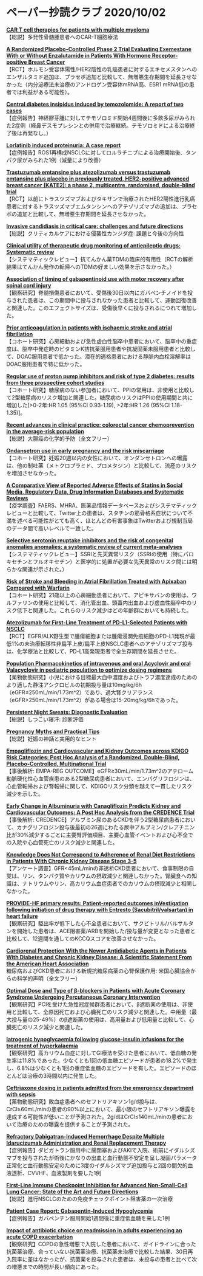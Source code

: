 # ペーパー抄読クラブ 2020/10/02

[**CAR T cell therapies for patients with multiple myeloma**](https://pubmed.ncbi.nlm.nih.gov/32978608/)  
【総説】多発性骨髄腫患者へのCAR-T細胞療法

[**A Randomized Placebo-Controlled Phase 2 Trial Evaluating Exemestane With or Without Enzalutamide in Patients With Hormone Receptor-positive Breast Cancer**](https://pubmed.ncbi.nlm.nih.gov/32988969/)  
【RCT】ホルモン受容体陽性/HER2陰性の乳癌患者に対するエキセメスタンへのエンザルタミド追加は、プラセボ追加と比較して、無増悪生存期間を延長させなかった（内分泌療法未治療のアンドロゲン受容体mRNA高、ESR1 mRNA低の患者では利益がある可能性）。

[**Central diabetes insipidus induced by temozolomide: A report of two cases**](https://pubmed.ncbi.nlm.nih.gov/32990192/)  
【症例報告】神経膠芽腫に対してテモゾロミド開始4週間後に多飲多尿がみられた2症例（経鼻デスモプレシンとの併用で治療継続。テモゾロミドによる治療終了後は再発なし。）

[**Lorlatinib induced proteinuria: A case report**](https://pubmed.ncbi.nlm.nih.gov/32996364/)  
【症例報告】ROS1再構成NSCLCに対してロルラチニブによる治療開始後、タンパク尿がみられた1例（減量により改善）

[**Trastuzumab emtansine plus atezolizumab versus trastuzumab emtansine plus placebo in previously treated, HER2-positive advanced breast cancer (KATE2): a phase 2, multicentre, randomised, double-blind trial**](https://pubmed.ncbi.nlm.nih.gov/33002436/)  
【RCT】以前にトラスツズマブおよびタキサンで治療されたHER2陽性進行乳癌患者に対するトラスツズマブエムタンシンへのアテゾリズマブの追加は、プラセボの追加と比較して、無増悪生存期間を延長させなかった。

[**Invasive candidiasis in critical care: challenges and future directions**](https://pubmed.ncbi.nlm.nih.gov/32990778/)  
【総説】クリティカルケアにおける侵襲性カンジダ症: 課題と今後の方向性

[**Clinical utility of therapeutic drug monitoring of antiepileptic drugs: Systematic review**](https://pubmed.ncbi.nlm.nih.gov/32983615/)  
【システマティックレビュー】抗てんかん薬TDMの臨床的有用性（RCTの解析結果はてんかん発作の転帰へのTDMの好ましい効果を示さなかった。）

[**Association of timing of gabapentinoid use with motor recovery after spinal cord injury**](https://pubmed.ncbi.nlm.nih.gov/32989101/)  
【観察研究】脊髄損傷患者において、受傷後30日以内にガバペンチノイドを投与された患者は、この期間中に投与されなかった患者と比較して、運動回復改善と関連した。このエフェクトサイズは、受傷後早くに投与されるにつれて増加した。

[**Prior anticoagulation in patients with ischaemic stroke and atrial fibrillation**](https://pubmed.ncbi.nlm.nih.gov/32996627/)  
【コホート研究】心房細動および急性虚血性脳卒中患者において、脳卒中の重症度は、脳卒中発症時のビタミンK拮抗薬服用患者や抗凝固薬未服用患者と比較して、DOAC服用患者で低かった。潜在的適格患者における静脈内血栓溶解率はDOAC服用患者で特に低かった。

[**Regular use of proton pump inhibitors and risk of type 2 diabetes: results from three prospective cohort studies**](https://pubmed.ncbi.nlm.nih.gov/32989021/)  
【コホート研究】糖尿病のない参加者において、PPIの常用は、非使用と比較して2型糖尿病のリスク増加と関連した。糖尿病のリスクはPPIの使用期間と共に増加した[>0-2年:HR 1.05 (95%CI 0.93-1.19), >2年:HR 1.26 (95%CI 1.18-1.35)]。

[**Recent advances in clinical practice: colorectal cancer chemoprevention in the average-risk population**](https://pubmed.ncbi.nlm.nih.gov/32989022/)  
【総説】大腸癌の化学的予防（全文フリー）

[**Ondansetron use in early pregnancy and the risk miscarriage**](https://pubmed.ncbi.nlm.nih.gov/33000871/)  
【コホート研究】妊娠20週以内の女性において、オンダンセトロンへの曝露は、他の制吐薬（メトクロプラミド、プロメタジン）と比較して、流産のリスクを増加させなかった。

[**A Comparative View of Reported Adverse Effects of Statins in Social Media, Regulatory Data, Drug Information Databases and Systematic Reviews**](https://pubmed.ncbi.nlm.nih.gov/33001380/)  
【疫学調査】FAERS、MHRA、医薬品情報データベースおよびシステマティックレビューと比較して、Twitter上の患者は、スタチンの筋骨格系症状について不満を述べる可能性がとても高く、ほとんどの有害事象はTwitterおよび規制当局のデータ間で高いレベルで一致した。

[**Selective serotonin reuptake inhibitors and the risk of congenital anomalies anomalies: a systematic review of current meta-analyses**](https://pubmed.ncbi.nlm.nih.gov/33001713/)  
【システマティックレビュー】SSRIと先天異常リスク（SSRIの使用（特にパロキセチンとフルオキセチン）と医学的に処置が必要な先天異常のリスク間には明らかな関連が示された。）

[**Risk of Stroke and Bleeding in Atrial Fibrillation Treated with Apixaban Compared with Warfarin**](https://pubmed.ncbi.nlm.nih.gov/32989717/)  
【コホート研究】21歳以上の心房細動患者において、アピキサバンの使用は、ワルファリンの使用と比較して、消化管出血、頭蓋内出血および虚血性脳卒中のリスク低下と関連した。これらのリスク減少はどの年齢群においても持続した。

[**Atezolizumab for First-Line Treatment of PD-L1-Selected Patients with NSCLC**](https://pubmed.ncbi.nlm.nih.gov/32997907/)  
【RCT】EGFR/ALK野生型で腫瘍細胞または腫瘍浸潤免疫細胞のPD-L1発現が最低1%の未治療転移性非扁平上皮/扁平上皮NSCLC患者へのアテゾリズマブ投与は、化学療法と比較して、PD-L1高発現患者で全生存期間を延長させた。

[**Population Pharmacokinetics of intravenous and oral Acyclovir and oral Valacyclovir in pediatric population to optimize dosing regimens**](https://pubmed.ncbi.nlm.nih.gov/32988829/)  
【薬物動態研究】小児における目標最大血中濃度およびトラフ濃度達成のためのより適した静注アシクロビルの初期投与量は10mg/kg/6h（eGFR≤250mL/min/1.73m^2）であり、過大腎クリアランス（eGFR>250mL/min/1.73m^2）がある場合は15-20mg/kg/6hであった。

[**Persistent Night Sweats: Diagnostic Evaluation**](https://pubmed.ncbi.nlm.nih.gov/32996756/)  
【総説】しつこい寝汗: 診断評価

[**Pregnancy Myths and Practical Tips**](https://pubmed.ncbi.nlm.nih.gov/32996758/)  
【総説】妊娠の神話と実用的なヒント

[**Empagliflozin and Cardiovascular and Kidney Outcomes across KDIGO Risk Categories: Post Hoc Analysis of a Randomized, Double-Blind, Placebo-Controlled, Multinational Trial**](https://pubmed.ncbi.nlm.nih.gov/32994159/)  
【事後解析: EMPA-REG OUTCOME】eGFR≥30mL/min/1.73m^2のアテローム動脈硬化性心血管疾患のある2型糖尿病患者において、エンパグリフロジンは、心血管転帰および腎転帰に関して、KDIGOリスク分類を越えて一貫したリスク減少を示した。

[**Early Change in Albuminuria with Canagliflozin Predicts Kidney and Cardiovascular Outcomes: A Post Hoc Analysis from the CREDENCE Trial**](https://pubmed.ncbi.nlm.nih.gov/32998938/)  
【事後解析: CREDENCE】アルブミン尿のあるCKDを伴う2型糖尿病患者において、カナグリフロジン投与後最初の26週にわたる尿中アルブミン/クレアチニン比が30%減少するごとに主要腎評価項目、主要心血管イベントおよび心不全での入院や心血管死亡のリスク減少と関連した。

[**Knowledge Does Not Correspond to Adherence of Renal Diet Restrictions in Patients With Chronic Kidney Disease Stage 3-5**](https://pubmed.ncbi.nlm.nih.gov/32981833/)  
【アンケート調査】GFR<45mL/minの非透析CKD患者において、食事制限の自覚は、リン、タンパク質やカリウムの摂取減少と関連しなかった。腎臓食への知識は、ナトリウムやリン、高カリウム血症患者でのカリウムの摂取減少と相関しなかった。

[**PROVIDE-HF primary results: Patient-reported outcomes inVestigation following initiation of drug therapy with Entresto (Sacubitril/valsartan) in heart failure**](https://pubmed.ncbi.nlm.nih.gov/32980364/)  
【観察研究】駆出率が低下した心不全患者において、サクビトリル/バルサルタンを開始した患者は、ACE阻害薬/ARBを開始した/投与量が変更となった患者と比較して、12週間を通してのKCCQスコアを改善させなかった。

[**Cardiorenal Protection With the Newer Antidiabetic Agents in Patients With Diabetes and Chronic Kidney Disease: A Scientific Statement From the American Heart Association**](https://pubmed.ncbi.nlm.nih.gov/32981345/)  
糖尿病およびCKD患者における新規抗糖尿病薬の心腎保護作用: 米国心臓協会からの科学的声明（全文フリー）

[**Optimal Dose and Type of β-blockers in Patients with Acute Coronary Syndrome Undergoing Percutaneous Coronary Intervention**](https://pubmed.ncbi.nlm.nih.gov/32998005/)  
【観察研究】PCIを受けた急性冠症候群患者において、β遮断薬の使用は、非使用と比較して、全原因死亡および心臓死亡のリスク減少と関連した。中用量（最大投与量の25-49%）のβ遮断薬の使用は、高用量および低用量と比較して、心臓死亡のリスク減少と関連した。

[**Iatrogenic hypoglycaemia following glucose-insulin infusions for the treatment of hyperkalaemia**](https://pubmed.ncbi.nlm.nih.gov/32979855/)  
【観察研究】高カリウム血症に対してGI療法を受けた患者において、低血糖の発生率は11.8%であった。少なくとも1回の低血糖エピソードが患者の18.2%で発生し、6.8%は少なくとも1回の重症低血糖のエピソードを有した。エピソードのほとんどは治療の3時間以内に発生した。

[**Ceftriaxone dosing in patients admitted from the emergency department with sepsis**](https://pubmed.ncbi.nlm.nih.gov/32974748/)  
【薬物動態研究】敗血症患者へのセフトリアキソン1g/d投与は、CrCl≥60mL/minの患者の90%以上において、最小限のセフトリアキソン曝露を達成する可能性が低いことが予測された。2g/dはCrCl≤140mL/minの患者において治療のための曝露を提供することが予測された。

[**Refractory Dabigatran-Induced Hemorrhage Despite Multiple Idarucizumab Administration and Renal Replacement Therapy**](https://pubmed.ncbi.nlm.nih.gov/32985337/)  
【症例報告】ダビガトラン服用中に腸閉塞およびAKIで入院、術前にイダルシズマブを投与されたが術後にかなりの出血と血行動態不安定を呈し凝固パラメータ正常化と血行動態安定のために3度のイダルシズマブ追加投与と2回の間欠的血液透析、CVVHF、血液製剤を要した1例

[**First-Line Immune Checkpoint Inhibition for Advanced Non-Small-Cell Lung Cancer: State of the Art and Future Directions**](https://pubmed.ncbi.nlm.nih.gov/32986224/)  
【総説】進行NSCLCのための免疫チェックポイント阻害薬の一次治療

[**Patient Case Report: Gabapentin-Induced Hypoglycemia**](https://pubmed.ncbi.nlm.nih.gov/32990167/)  
【症例報告】ガバペンチン服用開始1週間後に重症低血糖を来した1例

[**Impact of antibiotic choice on readmission in adults experiencing an acute COPD exacerbation**](https://pubmed.ncbi.nlm.nih.gov/32995869/)  
【観察研究】COPDの急性増悪で入院した患者において、ガイドラインに合った抗菌薬治療、合っていない抗菌薬治療、抗菌薬未治療で比較した結果、30日再入院率に差はなかったが、抗菌薬を投与された患者は、未投与の患者と比べて次の増悪までの時間が長い傾向にあった。